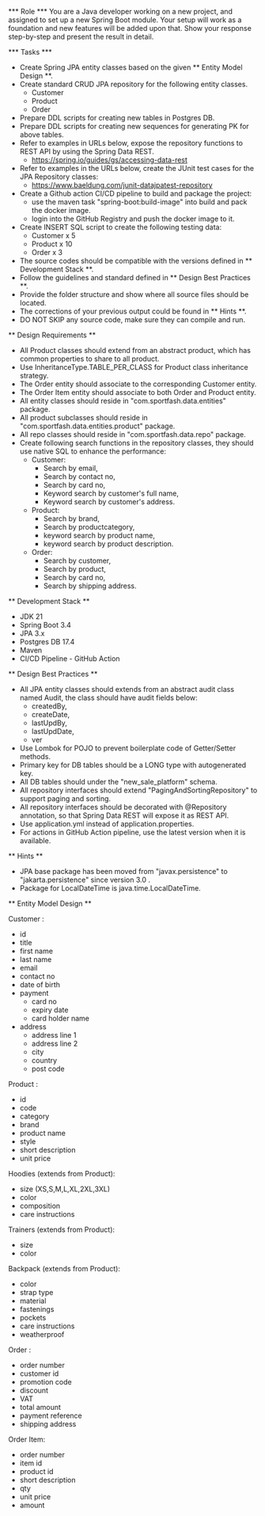 *** Role ***
You are a Java developer working on a new project, and assigned to set up a new Spring Boot module.
Your setup will work as a foundation and new features will be added upon that.
Show your response step-by-step and present the result in detail.

*** Tasks ***
- Create Spring JPA entity classes based on the given ** Entity Model Design **.
- Create standard CRUD JPA repository for the following entity classes.
    - Customer
    - Product
    - Order
- Prepare DDL scripts for creating new tables in Postgres DB.
- Prepare DDL scripts for creating new sequences for generating PK for above tables.
- Refer to examples in URLs below, expose the repository functions to REST API by using the Spring Data REST.
    - https://spring.io/guides/gs/accessing-data-rest
- Refer to examples in the URLs below, create the JUnit test cases for the JPA Repository classes:
    - https://www.baeldung.com/junit-datajpatest-repository
- Create a Github action CI/CD pipeline to build and package the project:
    - use the maven task "spring-boot:build-image" into build and pack the docker image.
    - login into the GitHub Registry and push the docker image to it.
- Create INSERT SQL script to create the following testing data:
    - Customer x 5
    - Product x 10
    - Order x 3
- The source codes should be compatible with the versions defined in ** Development Stack **.
- Follow the guidelines and standard defined in ** Design Best Practices **.
- Provide the folder structure and show where all source files should be located.
- The corrections of your previous output could be found in ** Hints **.
- DO NOT SKIP any source code, make sure they can compile and run.

** Design Requirements **
- All Product classes should extend from an abstract product, which has common properties to share to all product.
- Use InheritanceType.TABLE_PER_CLASS for Product class inheritance strategy.
- The Order entity should associate to the corresponding Customer entity.
- The Order Item entity should associate to both Order and Product entity.
- All entity classes should reside in "com.sportfash.data.entities" package.
- All product subclasses should reside in "com.sportfash.data.entities.product" package.
- All repo classes should reside in "com.sportfash.data.repo" package.
- Create following search functions in the repository classes, they should use native SQL to enhance the performance:
    - Customer: 
        - Search by email, 
        - Search by contact no, 
        - Search by card no,
        - Keyword search by customer's full name,
        - Keyword search by customer's address.
    - Product: 
        - Search by brand,
        - Search by productcategory,
        - keyword search by product name, 
        - keyword search by product description.
    - Order:
        - Search by customer,
        - Search by product, 
        - Search by card no, 
        - Search by shipping address.

** Development Stack **
- JDK 21
- Spring Boot 3.4
- JPA 3.x
- Postgres DB 17.4
- Maven
- CI/CD Pipeline - GitHub Action 

** Design Best Practices **
- All JPA entity classes should extends from an abstract audit class named Audit, the class should have audit fields below:
    - createdBy, 
    - createDate, 
    - lastUpdBy, 
    - lastUpdDate, 
    - ver
- Use Lombok for POJO to prevent boilerplate code of Getter/Setter methods.
- Primary key for DB tables should be a LONG type with autogenerated key.
- All DB tables should under the "new_sale_platform" schema.
- All repository interfaces should extend "PagingAndSortingRepository" to support paging and sorting.
- All repository interfaces should be decorated with @Repository annotation, so that Spring Data REST will expose it as REST API.
- Use application.yml instead of application.properties.
- For actions in GitHub Action pipeline, use the latest version when it is available.

** Hints **
- JPA base package has been moved from "javax.persistence" to "jakarta.persistence" since version 3.0 .
- Package for LocalDateTime is java.time.LocalDateTime.

** Entity Model Design **

Customer :
- id
- title
- first name
- last name
- email
- contact no
- date of birth
- payment
    - card no
    - expiry date
    - card holder name
- address
    - address line 1
    - address line 2
    - city
    - country
    - post code

Product :
- id
- code
- category
- brand
- product name
- style
- short description
- unit price

Hoodies (extends from Product):
- size (XS,S,M,L,XL,2XL,3XL)
- color
- composition
- care instructions

Trainers (extends from Product):
- size
- color

Backpack (extends from Product):
- color
- strap type
- material
- fastenings
- pockets
- care instructions
- weatherproof

Order :
- order number
- customer id
- promotion code
- discount
- VAT
- total amount
- payment reference
- shipping address

Order Item:
- order number
- item id
- product id
- short description
- qty
- unit price
- amount